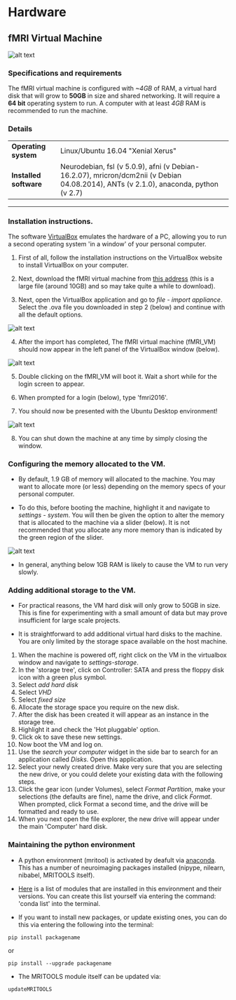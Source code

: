 # Hardware

## fMRI Virtual Machine

![alt text](https://i.imgbox.com/GgMktKyo.png "Title")

### Specifications and requirements
The fMRI virtual machine is configured with *~4GB* of RAM, a virtual hard disk that will grow to **50GB** in size and shared networking.
It will require a **64 bit** operating system to run. A computer with at least *4GB* RAM is recommended to run the machine.

### Details
| | | 
| --- | --- |
| **Operating system** | Linux/Ubuntu 16.04 "Xenial Xerus" |
| **Installed software** | Neurodebian, fsl (v 5.0.9), afni (v Debian-16.2.07), mricron/dcm2nii (v Debian 04.08.2014), ANTs (v 2.1.0), anaconda, python (v 2.7) |

***

### Installation instructions.

The software [VirtualBox](https://www.virtualbox.org/wiki/Downloads) emulates the hardware of a PC, allowing you to run a second operating system 'in a window' of your personal computer.  

1. First of all, follow the installation instructions on the VirtualBox website to install VirtualBox on your computer.

2. Next, download the fMRI virtual machine from [this address](https://drive.google.com/open?id=0B6MT4TSJ7f53UFN6UndmWFJSdGc) (this is a large file (around 10GB) and so may take quite a while to download).

3. Next, open the VirtualBox application and go to *file - import appliance*. Select the .ova file you downloaded in step 2 (below) and continue with all the default options.


![alt text](https://i.imgbox.com/OBhfqBwO.png "Title")


4. After the import has completed, The fMRI virtual machine (fMRI_VM) should now appear in the left panel of the VirtualBox window (below).


![alt text](https://i.imgbox.com/4EYLQeKN.png "Title")


5. Double clicking on the fMRI_VM will boot it. Wait a short while for the login screen to appear.

6. When prompted for a login (below), type 'fmri2016'.

7. You should now be presented with the Ubuntu Desktop environment!


![alt text](https://i.imgbox.com/tjKj9wg2.png "Title")


8. You can shut down the machine at any time by simply closing the window. 

### Configuring the memory allocated to the VM.

* By default, 1.9 GB of memory will allocated to the machine. You may want to allocate more (or less) depending on the memory specs of your personal computer. 

* To do this, before booting the machine, highlight it and navigate to *settings - system*. You will then be given the option to alter the memory that is allocated to the machine via a slider (below). It is not recommended that you allocate any more memory than is indicated by the green region of the slider.


![alt text](https://i.imgbox.com/VBmAJF9G.png "Title")


* In general, anything below 1GB RAM is likely to cause the VM to run very slowly.

### Adding additional storage to the VM.

* For practical reasons, the VM hard disk will only grow to 50GB in size. This is fine for experimenting with a small amount of data but may prove insufficient for large scale projects.

* It is straightforward to add additional virtual hard disks to the machine. You are only limited by the storage space available on the host machine.

1. When the machine is powered off, right click on the VM in the virtualbox window and navigate to *settings-storage*.
2. In the 'storage tree', click on Controller: SATA and press the floppy disk icon with a green plus symbol.
3. Select *add hard disk*
4. Select *VHD*
5. Select *fixed size*
6. Allocate the storage space you require on the new disk.
7. After the disk has been created it will appear as an instance in the storage tree.
8. Highlight it and check the 'Hot pluggable' option.
9. Click ok to save these new settings.
10. Now boot the VM and log on. 
11. Use the *search your computer* widget in the side bar to search for an application called *Disks*. Open this application.
12. Select your newly created drive. Make very sure that you are selecting the new drive, or you could delete your existing data with the following steps. 
12. Click the gear icon (under Volumes), select *Format Partition*, make your selections (the defaults are fine), name the drive, and click *Format*. When prompted, click Format a second time, and the drive will be formatted and ready to use.
13. When you next open the file explorer, the new drive will appear under the main 'Computer' hard disk.


### Maintaining the python environment

* A python environment (mritool) is activated by deafult via [anaconda](https://www.continuum.io/downloads). This has a number of neuroimaging packages installed (nipype, nilearn, nibabel, MRITOOLS itself).

* [Here](https://drive.google.com/open?id=0B6MT4TSJ7f53cG4xRTNWV2hDRXM) is a list of modules that are installed in this environment and their versions. You can create this list yourself via entering the command: 'conda list' into the terminal.

* If you want to install new packages, or update existing ones, you can do this via entering the following into the terminal: 

```
pip install packagename
```

or 

```
pip install --upgrade packagename
```

* The MRITOOLS module itself can be updated via:

```
updateMRITOOLS
```





